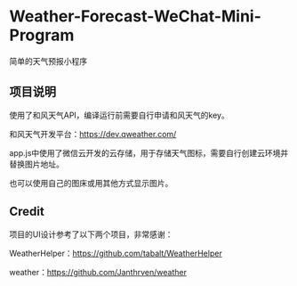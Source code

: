 # Weather-Forecast-WeChat-Mini-Program

简单的天气预报小程序

## 项目说明

使用了和风天气API，编译运行前需要自行申请和风天气的key。

和风天气开发平台：https://dev.qweather.com/

app.js中使用了微信云开发的云存储，用于存储天气图标，需要自行创建云环境并替换图片地址。

也可以使用自己的图床或用其他方式显示图片。

## Credit

项目的UI设计参考了以下两个项目，非常感谢：

WeatherHelper：https://github.com/tabalt/WeatherHelper

weather：https://github.com/Janthrven/weather

